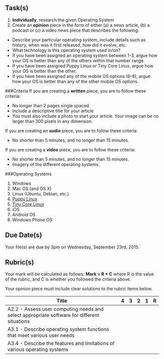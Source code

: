 Task(s)
-------
1. __Individually__, research the given Operating System
2. Create an __opinion__ piece in the form of either (a) a news article, (b) a podcast or (c) a video news piece that describes the following:
  * Describe your particular operating system, include details such as history, when was it first released, how did it evolve, etc.
  * What technology is this operating system used in/on?
  * If you have been assigned an operating system between 1-3, argue how your OS is better than any of the others within that number range.
  * If you have been assigned Puppy Linux or Tiny Core Linux, argue how your OS is better than the other.
  * If you have been assigned any of the mobile OS options (6-8), argue how your OS is better than any of the other mobile OS options.

###Criteria
If you are creating a __written__ piece, you are to follow these criteria:

* No longer than 2 pages single spaced.  
* Include a descriptive title for your article
* You must also include a photo to start your article.  Your image can be no larger than 300 pixels in any dimension.

If you are creating an __audio__ piece, you are to follow these criteria:

* No shorter than 5 minutes, and no longer than 15 minutes.

If you are creating a __video__ piece, you are to follow these criteria:

* No shorter than 5 minutes, and no longer than 15 minutes.
* Imagery of the different operating systems. 

###Operating Systems
1. Windows 
2. Mac OS (and OS X)  
3. Linux (Ubuntu, Debian, etc.) 
4. [Puppy Linux](http://puppylinux.org/) 
5. [Tiny Core Linux](http://tinycorelinux.net/) 
6. iOS 
7. Android OS 
8. Windows Phone OS 

Due Date(s)
---------
Your file(s) are due by 3pm on Wednesday, September 23rd, 2015.

Rubric(s)
---------
Your mark will be calculated as follows: __Mark = R * C__ where R is the value of the rubric, and C is whether you followed the criteria above. 

Your opinion piece must include clear solutions to the rubric items below.

| Title | 4 | 3 | 2 | 1 | R |
| ----- | --- | --- | --- | --- | --- |
|A2.2 - Assess user computing needs and select appropriate software for different situations | | | | | |
|A3.1 - Describe operating system functions that meet various user needs | | | | | |
|A3.4 - Describe the features and limitations of various operating systems | | | | | |
